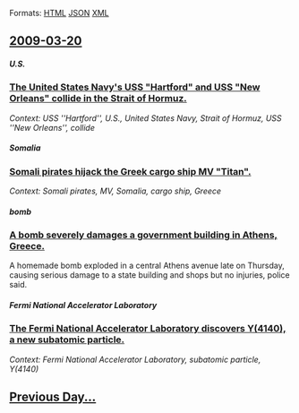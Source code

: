 
Formats: [HTML](2009/03/20/index.html)  [JSON](2009/03/20/index.json)  [XML](2009/03/20/index.xml)  

## [2009-03-20](/news/2009/03/20/index.md)

##### U.S.
### [ The United States Navy's USS "Hartford" and USS "New Orleans" collide in the Strait of Hormuz. ](/news/2009/03/20/the-united-states-navy-s-uss-hartford-and-uss-new-orleans-collide-in-the-strait-of-hormuz.md)
_Context: USS ''Hartford'', U.S., United States Navy, Strait of Hormuz, USS ''New Orleans'', collide_

##### Somalia
### [ Somali pirates hijack the Greek cargo ship MV "Titan". ](/news/2009/03/20/somali-pirates-hijack-the-greek-cargo-ship-mv-titan.md)
_Context: Somali pirates, MV, Somalia, cargo ship, Greece_

##### bomb
### [ A bomb severely damages a government building in Athens, Greece. ](/news/2009/03/20/a-bomb-severely-damages-a-government-building-in-athens-greece.md)
A homemade bomb exploded in a central Athens avenue late on Thursday, causing serious damage to a state building and shops but no injuries, police said.

##### Fermi National Accelerator Laboratory
### [ The Fermi National Accelerator Laboratory discovers Y(4140), a new subatomic particle. ](/news/2009/03/20/the-fermi-national-accelerator-laboratory-discovers-y-4140-a-new-subatomic-particle.md)
_Context: Fermi National Accelerator Laboratory, subatomic particle, Y(4140)_

## [Previous Day...](/news/2009/03/19/index.md)

